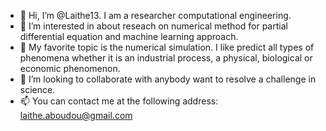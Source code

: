 - 👋 Hi, I’m @Laithe13. I am a researcher computational engineering.
- 👀 I’m interested in about reseach on numerical method for partial differential equation and machine learning approach.
- 🌱 My favorite topic is the numerical simulation. I like predict all types of phenomena whether it is an industrial process, a physical, biological or economic phenomenon. 
- 💞️ I’m looking to collaborate with anybody want to resolve a challenge in science.
- 📫 You can contact me at the following address: laithe.aboudou@gmail.com

<!---
Laithe13/Laithe13 is a ✨ special ✨ repository because its `README.md` (this file) appears on your GitHub profile.
You can click the Preview link to take a look at your changes.
--->
